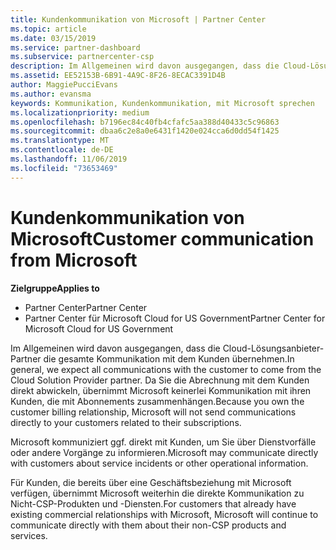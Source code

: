 ```yaml
---
title: Kundenkommunikation von Microsoft | Partner Center
ms.topic: article
ms.date: 03/15/2019
ms.service: partner-dashboard
ms.subservice: partnercenter-csp
description: Im Allgemeinen wird davon ausgegangen, dass die Cloud-Lösungsanbieter-Partner die gesamte Kommunikation mit dem Kunden übernehmen.
ms.assetid: EE52153B-6B91-4A9C-8F26-8ECAC3391D4B
author: MaggiePucciEvans
ms.author: evansma
keywords: Kommunikation, Kundenkommunikation, mit Microsoft sprechen
ms.localizationpriority: medium
ms.openlocfilehash: b7196ec84c40fb4cfafc5aa388d40433c5c96863
ms.sourcegitcommit: dbaa6c2e8a0e6431f1420e024cca6d0dd54f1425
ms.translationtype: MT
ms.contentlocale: de-DE
ms.lasthandoff: 11/06/2019
ms.locfileid: "73653469"
---
```

# <a name="customer-communication-from-microsoft"></a><span data-ttu-id="fa614-104">Kundenkommunikation von Microsoft</span><span class="sxs-lookup"><span data-stu-id="fa614-104">Customer communication from Microsoft</span></span>

<span data-ttu-id="fa614-105">**Zielgruppe**</span><span class="sxs-lookup"><span data-stu-id="fa614-105">**Applies to**</span></span>

-  <span data-ttu-id="fa614-106">Partner Center</span><span class="sxs-lookup"><span data-stu-id="fa614-106">Partner Center</span></span>
-  <span data-ttu-id="fa614-107">Partner Center für Microsoft Cloud for US Government</span><span class="sxs-lookup"><span data-stu-id="fa614-107">Partner Center for Microsoft Cloud for US Government</span></span>


<span data-ttu-id="fa614-108">Im Allgemeinen wird davon ausgegangen, dass die Cloud-Lösungsanbieter-Partner die gesamte Kommunikation mit dem Kunden übernehmen.</span><span class="sxs-lookup"><span data-stu-id="fa614-108">In general, we expect all communications with the customer to come from the Cloud Solution Provider partner.</span></span> <span data-ttu-id="fa614-109">Da Sie die Abrechnung mit dem Kunden direkt abwickeln, übernimmt Microsoft keinerlei Kommunikation mit ihren Kunden, die mit Abonnements zusammenhängen.</span><span class="sxs-lookup"><span data-stu-id="fa614-109">Because you own the customer billing relationship, Microsoft will not send communications directly to your customers related to their subscriptions.</span></span>

<span data-ttu-id="fa614-110">Microsoft kommuniziert ggf. direkt mit Kunden, um Sie über Dienstvorfälle oder andere Vorgänge zu informieren.</span><span class="sxs-lookup"><span data-stu-id="fa614-110">Microsoft may communicate directly with customers about service incidents or other operational information.</span></span>

<span data-ttu-id="fa614-111">Für Kunden, die bereits über eine Geschäftsbeziehung mit Microsoft verfügen, übernimmt Microsoft weiterhin die direkte Kommunikation zu Nicht-CSP-Produkten und -Diensten.</span><span class="sxs-lookup"><span data-stu-id="fa614-111">For customers that already have existing commercial relationships with Microsoft, Microsoft will continue to communicate directly with them about their non-CSP products and services.</span></span>

 

 



